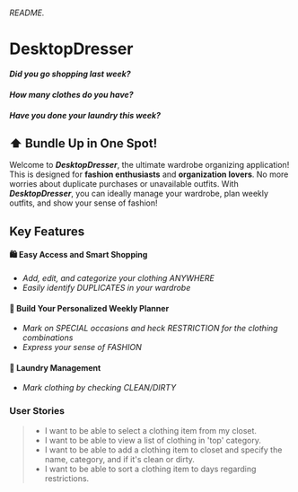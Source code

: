 ###### README.

# DesktopDresser

#### *Did you go shopping last week?*
#### *How many clothes do you have?*
#### *Have you done your laundry this week?*


## :arrow_up: Bundle Up in One Spot!

Welcome to ***DesktopDresser***, the ultimate wardrobe organizing application!
This is designed for **fashion enthusiasts** and **organization lovers**.
No more worries about duplicate purchases or unavailable outfits.
With ***DesktopDresser***, you can ideally manage your wardrobe, plan weekly outfits,
and show your sense of fashion!


## Key Features

#### :shopping: Easy Access and Smart Shopping
- *Add, edit, and categorize your clothing ANYWHERE*
- *Easily identify DUPLICATES in your wardrobe*

#### :memo: Build Your Personalized Weekly Planner
- *Mark on SPECIAL occasions and heck RESTRICTION for the clothing combinations*
- *Express your sense of FASHION*

#### :basket: Laundry Management
- *Mark clothing by checking CLEAN/DIRTY*


### User Stories

> - I want to be able to select a clothing item from my closet.
> - I want to be able to view a list of clothing in 'top' category.
> - I want to be able to add a clothing item to closet and specify the name, category, and if it's clean or dirty.
> - I want to be able to sort a clothing item to days regarding restrictions.
